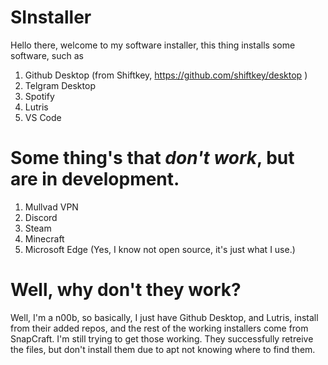 # SInstaller
Hello there, welcome to my software installer, this thing installs some software, such as

1. Github Desktop (from Shiftkey, https://github.com/shiftkey/desktop )
2. Telgram Desktop
3. Spotify
4. Lutris
5. VS Code

# Some thing's that *don't work*, but are in development.

1. Mullvad VPN
2. Discord
3. Steam
4. Minecraft
5. Microsoft Edge (Yes, I know not open source, it's just what I use.)

# Well, why don't they work?

Well, I'm a n00b, so basically, I just have Github Desktop, and Lutris, install from their added repos, and the rest of the working installers come from SnapCraft. I'm still trying to get those working. They successfully retreive the files, but don't install them due to apt not knowing where to find them.
